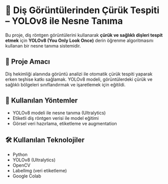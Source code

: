 # 🦷 Diş Görüntülerinden Çürük Tespiti – YOLOv8 ile Nesne Tanıma

Bu proje, diş röntgen görüntülerini kullanarak **çürük ve sağlıklı dişleri tespit etmek** için **YOLOv8 (You Only Look Once)** derin öğrenme algoritmasını kullanan bir nesne tanıma sistemidir.

## 🎯 Proje Amacı

Diş hekimliği alanında görüntü analizi ile otomatik çürük tespiti yaparak erken teşhise katkı sağlamak. YOLOv8 modeli, görüntülerdeki çürük ve sağlıklı bölgeleri sınıflandırmak ve işaretlemek için eğitildi.

## 🧠 Kullanılan Yöntemler

- YOLOv8 modeli ile nesne tanıma (Ultralytics)
- Etiketli diş röntgen verisi ile model eğitimi
- Görsel veri hazırlama, etiketleme ve augmentation

## 🛠️ Kullanılan Teknolojiler

- Python
- YOLOv8 (Ultralytics)
- OpenCV
- LabelImg (veri etiketleme)
- Google Colab


